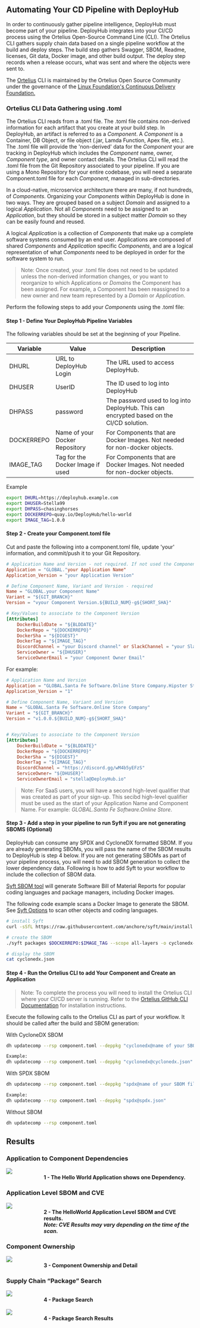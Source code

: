 ## Automating Your CD Pipeline with DeployHub

In order to continuously gather pipeline intelligence, DeployHub must become part of your pipeline. DeployHub integrates into your CI/CD process using the Ortelius Open-Source Command Line (CLI). The Ortelius CLI gathers supply chain data based on a single pipeline workflow at the build and deploy steps. The build step gathers Swagger, SBOM, Readme, licenses, Git data, Docker image, and other build output. The deploy step records when a release occurs, what was sent and where the objects were sent to.

The [Ortelius](https://Ortelius.io) CLI is maintained by the Ortelius Open Source Community under the governance of the [Linux Foundation's Continuous Delivery Foundation.](https://cd.foundation) 

### Ortelius CLI Data Gathering using .toml

The Ortelius CLI reads from a .toml file. The .toml file contains non-derived information for each artifact that you create at your build step. In DeployHub, an artifact is referred to as a _Component_.  A _Component_ is a Container, DB Object, or file object (.jar, Lamda Function, Apex file, etc.). The .toml file will provide the 'non-derived' data for the _Component_ your are tracking in DeployHub which includes the _Component_ name, owner, _Component type_, and owner contact details.  The Ortelius CLI will read the .toml file from the Git Repository associated to your pipeline. If you are using a Mono Repository for your entire codebase, you will need a separate Component.toml file for each _Component_, managed in sub-directories.

In a cloud-native, microservice architecture there are many, if not hundreds, of _Components_. Organizing your _Components_ within DeployHub is done in two ways. They are grouped based on a subject _Domain_ and assigned to a logical _Application_. Not all _Components_ need to be assigned to an _Application_, but they should be stored in a subject matter _Domain_ so they can be easily found and reused. 

 A logical _Application_ is a collection of _Components_ that make up a complete software systems consumed by an end user. Applications are composed of shared _Components_ and _Application_ specific _Components_, and are a logical representation of what _Components_ need to be deployed in order for the software system to run. 

>Note: Once created, your .toml file does not need to be updated unless the non-derived information changes, or you want to reorganize to which Applications or _Domains_ the Component has been assigned. For example, a Component has been reassigned to a new owner and new team represented by a _Domain_ or _Application_.

Perform the following steps to add your _Components_ using the .toml file:

#### Step 1 - Define Your DeployHub Pipeline Variables

The following variables should be set at the beginning of your Pipeline.

| Variable | Value | Description |
| ------- | ----- | ----------- |
| DHURL | URL to DeployHub Login | The URL used to access DeployHub. |
| DHUSER  | UserID | The ID used to log into DeployHub |  
| DHPASS | password | The password used to log into DeployHub. This can encrypted based on the CI/CD solution. |
| DOCKERREPO | Name of your Docker Repository | For Components that are Docker Images. Not needed for non-docker objects. |
| IMAGE_TAG | Tag for the Docker Image if used | For Components that are Docker Images. Not needed for non-docker objects. |

Example

```bash
export DHURL=https://deployhub.example.com
export DHUSER=Stella99
export DHPASS=chasinghorses
export DOCKERREPO=quay.io/DeployHub/hello-world
export IMAGE_TAG=1.0.0
```

#### Step 2 - Create your Component.toml file

Cut and paste the following into a component.toml file, update 'your' information, and commit/push it to your Git Repository. 

```toml
# Application Name and Version - not required. If not used the Component will not be associated to an Application
Application = "GLOBAL."your Application Name"
Application_Version = "your Application Version" 

# Define Component Name, Variant and Version - required
Name = "GLOBAL.your Component Name"
Variant = "${GIT_BRANCH}"
Version = "vyour Component Version.${BUILD_NUM}-g${SHORT_SHA}"

# Key/Values to associate to the Component Version
[Attributes]
    DockerBuildDate = "${BLDDATE}"
    DockerRepo = "${DOCKERREPO}"
    DockerSha = "${DIGEST}"
    DockerTag = "${IMAGE_TAG}"
    DiscordChannel = "your Discord channel" or SlackChannel = "your Slack Channel" 
    ServiceOwner = "${DHUSER}"
    ServiceOwnerEmail = "your Component Owner Email"
```

For example:

```toml
# Application Name and Version
Application = "GLOBAL.Santa Fe Software.Online Store Company.Hipster Store.Prod.helloworld app"
Application_Version = "1" 

# Define Component Name, Variant and Version
Name = "GLOBAL.Santa Fe Software.Online Store Company"
Variant = "${GIT_BRANCH}"
Version = "v1.0.0.${BUILD_NUM}-g${SHORT_SHA}"


# Key/Values to associate to the Component Version
[Attributes]
    DockerBuildDate = "${BLDDATE}"
    DockerRepo = "${DOCKERREPO}"
    DockerSha = "${DIGEST}"
    DockerTag = "${IMAGE_TAG}"
    DiscordChannel = "https://discord.gg/wM4b5yEFzS"
    ServiceOwner= "${DHUSER}"
    ServiceOwnerEmail = "stella@DeployHub.io"

```

>Note: For SaaS users, you will have a second high-level qualifier that was created as part of your sign-up. This secibd high-level qualifier must be used as the start of your Application Name and Component Name.  For example: _GLOBAL.Santa Fe Software.Online Store_.

#### Step 3 - Add a step in your pipeline to run Syft if you are not generating SBOMS (Optional)
DeployHub can consume any SPDX and CycloneDX formatted SBOM. If you are already generating SBOMs, you will pass the name of the SBOM results to DeployHub is step 4 below. If you are not generating SBOMs as part of your pipeline process, you will need to add SBOM generation to collect the lower dependency data. Following is how to add Syft to your workflow to include the collection of SBOM data. 

[Syft SBOM tool](https://github.com/anchore/syft) will generate Software Bill of Material Reports for popular coding languages and package managers, including Docker images. 

The following code example scans a Docker Image to generate the SBOM.  See [Syft Options](https://github.com/anchore/syft#supported-sources) to scan other objects and coding languages.

```bash
# install Syft
curl -sSfL https://raw.githubusercontent.com/anchore/syft/main/install.sh | sh -s -- -b $PWD

# create the SBOM
./syft packages $DOCKERREPO:$IMAGE_TAG --scope all-layers -o cyclonedx-json > cyclonedx.json

# display the SBOM
cat cyclonedx.json
```

#### Step 4 - Run the Ortelius CLI to add Your Component and Create an Application

>Note: To complete the process you will need to install the Ortelius CLI where your CI/CD server is running. Refer to the [Ortelius GitHub CLI Documentation](https://github.com/Ortelius/cli/blob/main/doc/dh.md) for installation instructions. 

Execute the following calls to the Ortelius CLI as part of your workflow. It should be called after the build and SBOM generation:

With CycloneDX SBOM

```bash
dh updatecomp --rsp component.toml --deppkg "cyclonedx@name of your SBOM file"

Example:
dh updatecomp --rsp component.toml --deppkg "cyclonedx@cyclonedx.json"
```
With SPDX SBOM

```bash
dh updatecomp --rsp component.toml --deppkg "spdx@name of your SBOM file. "

Example:
dh updatecomp --rsp component.toml --deppkg "spdx@spdx.json"
```
Without SBOM

```bash
dh updatecomp --rsp component.toml 
```

## Results

### Application to Component Dependencies

<img src='/userguide/images/ApplicationComponentDepVersions.png'  />
<div style="margin-left:20%"><b>1 - The Hello World Application shows one Dependency.</b></div>

### Application Level SBOM and CVE

<img src='/userguide/images/ApplicationSBOMandCVE.png'  />
<div style="margin-left:20%"><b>2 - The HelloWorld Application Level SBOM and CVE results.</b><br><b><i>Note: CVE Results may vary depending on the time of the scan.</i></b></div>

### Component Ownership

<img src='/userguide/images/Componetownership.png'  />
<div style="margin-left:20%"><b>3 - Component Ownership and Detail</b></div>

### Supply Chain “Package” Search

<img src='/userguide/images/packagesearch.png'  />
<div style="margin-left:20%"><b>4 - Package Search</b></div>
<br>
<img src='/userguide/images/PackageSerachResults.png'  />
<div style="margin-left:20%"><b>4 - Package Search Results</b></div>
